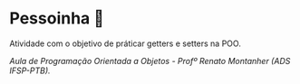 # Pessoinha 👦
Atividade com o objetivo de práticar getters e setters na POO.

_Aula de Programação Orientada a Objetos - Profº Renato Montanher (ADS IFSP-PTB)._
